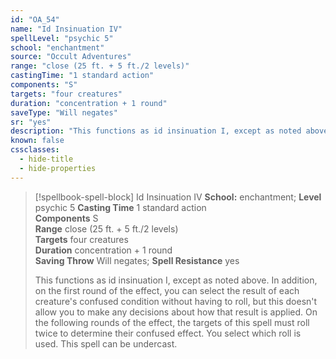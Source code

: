 ```yaml
---
id: "OA_54"
name: "Id Insinuation IV"
spellLevel: "psychic 5"
school: "enchantment"
source: "Occult Adventures"
range: "close (25 ft. + 5 ft./2 levels)"
castingTime: "1 standard action"
components: "S"
targets: "four creatures"
duration: "concentration + 1 round"
saveType: "Will negates"
sr: "yes"
description: "This functions as id insinuation I, except as noted above. In addition, on the first round of the effect, you can select the result of each creature's confused condition without having to roll, but this doesn't allow you to make any decisions about how that result is applied. On the following rounds of the effect, the targets of this spell must roll twice to determine their confused effect. You select which roll is used. This spell can be undercast."
known: false
cssclasses:
  - hide-title
  - hide-properties
---
```


> [!spellbook-spell-block] Id Insinuation IV
> **School:** enchantment; **Level** psychic 5
> **Casting Time** 1 standard action  
> **Components** S  
> **Range** close (25 ft. + 5 ft./2 levels)  
> **Targets** four creatures  
> **Duration** concentration + 1 round  
> **Saving Throw** Will negates; **Spell Resistance** yes
> 
> This functions as id insinuation I, except as noted above. In addition, on the first round of the effect, you can select the result of each creature's confused condition without having to roll, but this doesn't allow you to make any decisions about how that result is applied. On the following rounds of the effect, the targets of this spell must roll twice to determine their confused effect. You select which roll is used. This spell can be undercast.